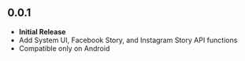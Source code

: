 ## 0.0.1

* **Initial Release**
* Add System UI, Facebook Story, and Instagram Story API functions
* Compatible only on Android